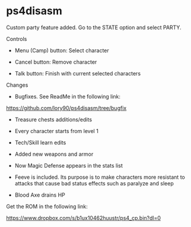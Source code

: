 # ps4disasm
Custom party feature added. Go to the STATE option and select PARTY.


Controls


- Menu (Camp) button: Select character

- Cancel button: Remove character

- Talk button: Finish with current selected characters

Changes

- Bugfixes. See ReadMe in the following link:

https://github.com/lory90/ps4disasm/tree/bugfix

- Treasure chests additions/edits

- Every character starts from level 1

- Tech/Skill learn edits

- Added new weapons and armor

- Now Magic Defense appears in the stats list

- Feeve is included. Its purpose is to make characters more resistant to attacks that cause bad status effects such as paralyze and sleep

- Blood Axe drains HP

Get the ROM in the following link:

https://www.dropbox.com/s/b1ux10462huustr/ps4_cp.bin?dl=0
